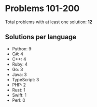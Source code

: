 # Problems 101-200

Total problems with at least one solution: **12**

## Solutions per language

- Python: 9
- C#: 4
- C++: 4
- Ruby: 4
- Go: 3
- Java: 3
- TypeScript: 3
- PHP: 2
- Rust: 1
- Swift: 1
- Perl: 0
